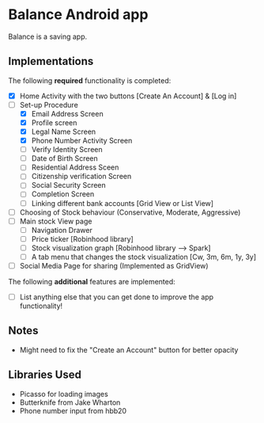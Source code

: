 # Balance Android app

Balance is a saving app.

## Implementations

The following **required** functionality is completed:

- [x] Home Activity with the two buttons [Create An Account] & [Log in]
- [ ] Set-up Procedure
  - [x] Email Address Screen
  - [x] Profile screen
  - [x] Legal Name Screen
  - [x] Phone Number Activity Screen
  - [ ] Verify Identity Screen
  - [ ] Date of Birth Screen
  - [ ] Residential Address Sceen
  - [ ] Citizenship verification Screen
  - [ ] Social Security Screen
  - [ ] Completion Screen
  - [ ] Linking different bank accounts [Grid View or List View]
- [ ] Choosing of Stock behaviour (Conservative, Moderate, Aggressive)
- [ ] Main stock View page
   - [ ] Navigation Drawer
   - [ ] Price ticker              [Robinhood library]
   - [ ] Stock visualization graph [Robinhood library --> Spark]
   - [ ] A tab menu that changes the stock visualization [Cw, 3m, 6m, 1y, 3y]
- [ ] Social Media Page for sharing (Implemented as GridView)

The following **additional** features are implemented:

- [ ] List anything else that you can get done to improve the app functionality!

## Notes
- Might need to fix the "Create an Account" button for better opacity

## Libraries Used
- Picasso for loading images 
- Butterknife from Jake Wharton
- Phone number input from hbb20
